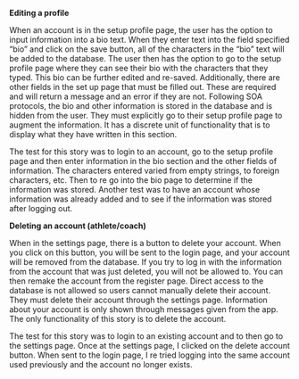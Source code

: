 **Editing a profile**

When an account is in the setup profile page, the user has the option to input information into a bio text. When they enter text into the field specified “bio” and click on the save button, all of the characters in the “bio” text will be added to the database. The user then has the option to go to the setup profile page where they can see their bio with the characters that they typed. This bio can be further edited and re-saved. Additionally, there are other fields in the set up page that must be filled out. These are required and will return a message and an error if they are not. Following SOA protocols, the bio and other information is stored in the database and is hidden from the user. They must explicitly go to their setup profile page to augment the information. It has a discrete unit of functionality that is to display what they have written in this section.

The test for this story was to login to an account, go to the setup profile page and then enter information in the bio section and the other fields of information. The characters entered varied from empty strings, to foreign characters, etc. Then to re go into the bio page to determine if the information was stored. Another test was to have an account whose information was already added and to see if the information was stored after logging out. 

**Deleting an account (athlete/coach)**

When in the settings page, there is a button to delete your account. When you click on this button, you will be sent to the login page, and your account will be removed from the database. If you try to log in with the information from the account that was just deleted, you will not be allowed to. You can then remake the account from the register page. Direct access to the database is not allowed so users cannot manually delete their account. They must delete their account through the settings page. Information about your account is only shown through messages given from the app. The only functionality of this story is to delete the account. 

The test for this story was to login to an existing account and to then go to the settings page. Once at the settings page, I clicked on the delete account button. When sent to the login page, I re tried logging into the same account used previously and the account no longer exists.

